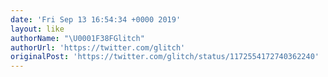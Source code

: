 ```yaml
---
date: 'Fri Sep 13 16:54:34 +0000 2019'
layout: like
authorName: "\U0001F38FGlitch"
authorUrl: 'https://twitter.com/glitch'
originalPost: 'https://twitter.com/glitch/status/1172554172740362240'
---
```

